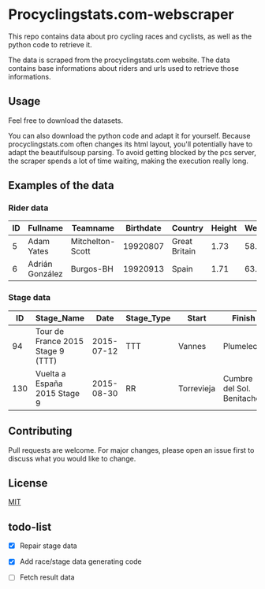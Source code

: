 # Procyclingstats.com-webscraper

This repo contains data about pro cycling races and cyclists, as well as the python code to retrieve it.

The data is scraped from the procyclingstats.com website. The data contains base informations about riders and urls used to retrieve those informations. 

## Usage

Feel free to download the datasets.

You can also download the python code and adapt it for yourself. Because procyclingstats.com often changes its html layout, you'll potentially have to adapt the beautifulsoup parsing. To avoid getting blocked by the pcs server, the scraper spends a lot of time waiting, making the execution really long. 
 
## Examples of the data
 
### Rider data

| ID | Fullname | Teamname | Birthdate | Country | Height | Weight |
| --- | --- | --- | --- | --- | --- | --- |
| 5 | Adam Yates | Mitchelton-Scott | 19920807 | Great Britain | 1.73 | 58.0 |
| 6 | Adrián González | Burgos-BH | 19920913 | Spain | 1.71 | 63.0 |

### Stage data

| ID | Stage_Name | Date | Stage_Type | Start | Finish | Race_ID | Stage# | Length | 
| --- | --- | --- | --- | --- | --- | --- | --- | --- |
| 94 | Tour de France 2015  Stage 9 (TTT) | 2015-07-12 | TTT | Vannes | Plumelec | 17 | 9 | 28.0
| 130 | Vuelta a España 2015  Stage 9 | 2015-08-30 | RR | Torrevieja | Cumbre del Sol. Benitachell | 21 | 9 | 168.3

## Contributing
Pull requests are welcome. For major changes, please open an issue first to discuss what you would like to change.

## License
[MIT](https://choosealicense.com/licenses/mit/)

## todo-list
- [x] Repair stage data

- [x] Add race/stage data generating code

- [ ] Fetch result data
